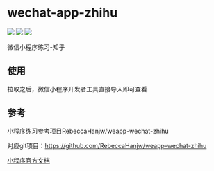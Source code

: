 # wechat-app-zhihu

![](https://img.shields.io/badge/language-wxml-red.svg)
![](https://img.shields.io/badge/license-MIT-blue.svg)
![](https://img.shields.io/badge/repo%20size-960KB-green.svg)

微信小程序练习-知乎

## 使用

拉取之后，微信小程序开发者工具直接导入即可查看

## 参考

小程序练习参考项目RebeccaHanjw/weapp-wechat-zhihu

对应git项目：https://github.com/RebeccaHanjw/weapp-wechat-zhihu

[小程序官方文档](https://developers.weixin.qq.com/miniprogram/dev/index.html?t=18082920)
